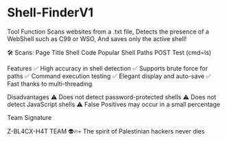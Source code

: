 # Shell-FinderV1

Tool Function
Scans websites from a .txt file,
Detects the presence of a WebShell such as C99 or WSO,
And saves only the active shell!

🛠️ Scans:
Page Title
Shell Code
Popular Shell Paths
POST Test (cmd=ls)

Features
✅ High accuracy in shell detection
✅ Supports brute force for paths
✅ Command execution testing
✅ Elegant display and auto-save
✅ Fast thanks to multi-threading

Disadvantages
⚠️ Does not detect password-protected shells
⚠️ Does not detect JavaScript shells
⚠️ False Positives may occur in a small percentage

Team Signature

Z-BL4CX-H4T TEAM
👽🔥💀 The spirit of Palestinian hackers never dies
